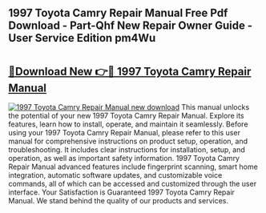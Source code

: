 ## 1997 Toyota Camry Repair Manual Free Pdf Download - Part-Qhf New Repair Owner Guide - User Service Edition pm4Wu

# <h2><a href="http://bc29640.oget.top/?id=1997+Toyota+Camry+Repair+Manual">🔗Download New 👉🔴 1997 Toyota Camry Repair Manual</a></h2>

[![1997 Toyota Camry Repair Manual new download](https://i.imgur.com/5g1atiW.png)](http://bc29640.oget.top/?id=1997+Toyota+Camry+Repair+Manual)
This manual unlocks the potential of your new 1997 Toyota Camry Repair Manual. Explore its features, learn how to install, operate, and maintain it seamlessly. Before using your 1997 Toyota Camry Repair Manual, please refer to this user manual for comprehensive instructions on product setup, operation, and troubleshooting. It includes clear instructions for installation, setup, and operation, as well as important safety information. 1997 Toyota Camry Repair Manual advanced features include fingerprint scanning, smart home integration, automatic software updates, and customizable voice commands, all of which can be accessed and customized through the user interface. Your Satisfaction is Guaranteed 1997 Toyota Camry Repair Manual. We stand behind the quality of our products and services.
